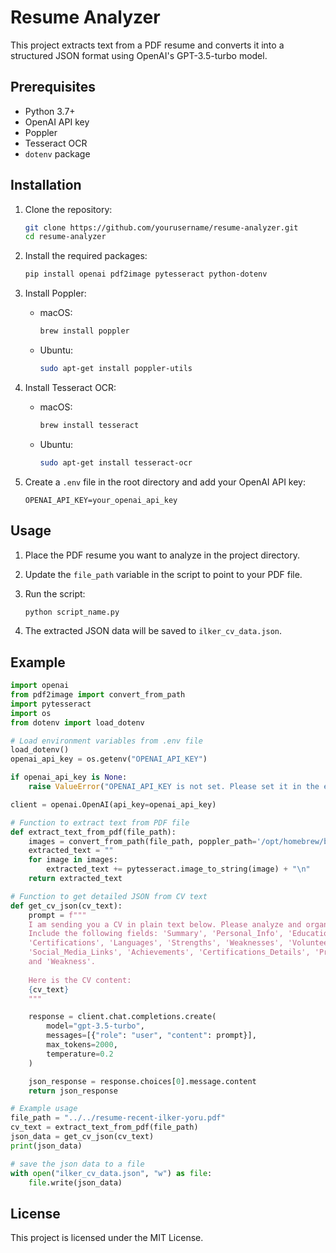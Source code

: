 # Resume Analyzer

This project extracts text from a PDF resume and converts it into a structured JSON format using OpenAI's GPT-3.5-turbo model.

## Prerequisites

- Python 3.7+
- OpenAI API key
- Poppler
- Tesseract OCR
- `dotenv` package

## Installation

1. Clone the repository:
    ```sh
    git clone https://github.com/yourusername/resume-analyzer.git
    cd resume-analyzer
    ```

2. Install the required packages:
    ```sh
    pip install openai pdf2image pytesseract python-dotenv
    ```

3. Install Poppler:
    - macOS:
        ```sh
        brew install poppler
        ```
    - Ubuntu:
        ```sh
        sudo apt-get install poppler-utils
        ```

4. Install Tesseract OCR:
    - macOS:
        ```sh
        brew install tesseract
        ```
    - Ubuntu:
        ```sh
        sudo apt-get install tesseract-ocr
        ```

5. Create a `.env` file in the root directory and add your OpenAI API key:
    ```env
    OPENAI_API_KEY=your_openai_api_key
    ```

## Usage

1. Place the PDF resume you want to analyze in the project directory.

2. Update the `file_path` variable in the script to point to your PDF file.

3. Run the script:
    ```sh
    python script_name.py
    ```

4. The extracted JSON data will be saved to `ilker_cv_data.json`.

## Example

```python
import openai
from pdf2image import convert_from_path
import pytesseract
import os
from dotenv import load_dotenv

# Load environment variables from .env file
load_dotenv()
openai_api_key = os.getenv("OPENAI_API_KEY")

if openai_api_key is None:
    raise ValueError("OPENAI_API_KEY is not set. Please set it in the environment or in a .env file.")

client = openai.OpenAI(api_key=openai_api_key)

# Function to extract text from PDF file
def extract_text_from_pdf(file_path):
    images = convert_from_path(file_path, poppler_path='/opt/homebrew/bin')  # Adjust poppler path if needed
    extracted_text = ""
    for image in images:
        extracted_text += pytesseract.image_to_string(image) + "\n"
    return extracted_text

# Function to get detailed JSON from CV text
def get_cv_json(cv_text):
    prompt = f"""
    I am sending you a CV in plain text below. Please analyze and organize the details into a structured JSON format.
    Include the following fields: 'Summary', 'Personal_Info', 'Education', 'Experience','Experience Duration', 'Skills', 'Projects', 
    'Certifications', 'Languages', 'Strengths', 'Weaknesses', 'Volunteer_Activities', 'Teaching_Assistances', 
    'Social_Media_Links', 'Achievements', 'Certifications_Details', 'Project_Impacts', 'Volunteer_Impacts', 
    and 'Weakness'. 
    
    Here is the CV content:
    {cv_text}
    """

    response = client.chat.completions.create(
        model="gpt-3.5-turbo",
        messages=[{"role": "user", "content": prompt}],
        max_tokens=2000,
        temperature=0.2
    )

    json_response = response.choices[0].message.content
    return json_response

# Example usage
file_path = "../../resume-recent-ilker-yoru.pdf"
cv_text = extract_text_from_pdf(file_path)
json_data = get_cv_json(cv_text)
print(json_data)

# save the json data to a file
with open("ilker_cv_data.json", "w") as file:
    file.write(json_data)
```

## License

This project is licensed under the MIT License.